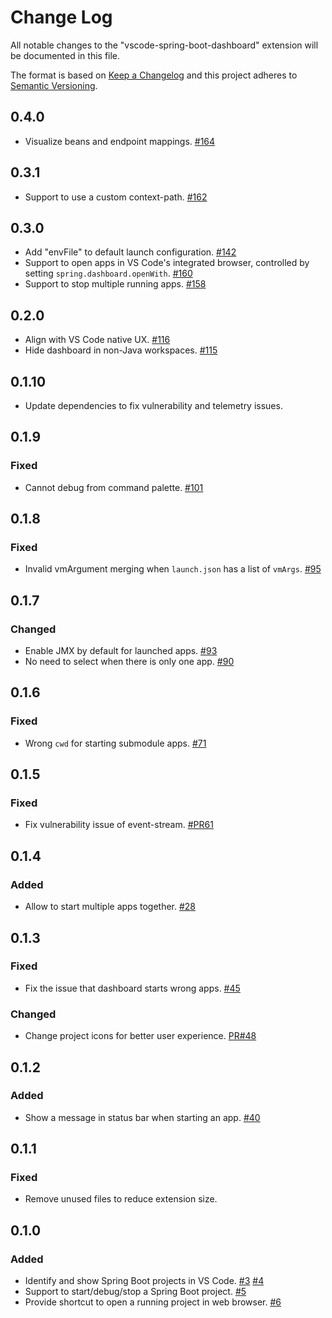 # Change Log
All notable changes to the "vscode-spring-boot-dashboard" extension will be documented in this file.

The format is based on [Keep a Changelog](http://keepachangelog.com/en/1.0.0/)
and this project adheres to [Semantic Versioning](http://semver.org/spec/v2.0.0.html).

## 0.4.0
- Visualize beans and endpoint mappings. [#164](https://github.com/microsoft/vscode-spring-boot-dashboard/issues/164)

## 0.3.1
- Support to use a custom context-path. [#162](https://github.com/microsoft/vscode-spring-boot-dashboard/pull/162)

## 0.3.0
- Add "envFile" to default launch configuration. [#142](https://github.com/microsoft/vscode-spring-boot-dashboard/pull/142)
- Support to open apps in VS Code's integrated browser, controlled by setting `spring.dashboard.openWith`. [#160](https://github.com/microsoft/vscode-spring-boot-dashboard/pull/160)
- Support to stop multiple running apps. [#158](https://github.com/microsoft/vscode-spring-boot-dashboard/pull/158)

## 0.2.0
 - Align with VS Code native UX. [#116](https://github.com/microsoft/vscode-spring-boot-dashboard/pull/116)
 - Hide dashboard in non-Java workspaces. [#115](https://github.com/microsoft/vscode-spring-boot-dashboard/pull/115)

## 0.1.10
- Update dependencies to fix vulnerability and telemetry issues.

## 0.1.9
### Fixed
- Cannot debug from command palette. [#101](https://github.com/microsoft/vscode-spring-boot-dashboard/issues/101)

## 0.1.8
### Fixed
- Invalid vmArgument merging when `launch.json` has a list of `vmArgs`. [#95](https://github.com/microsoft/vscode-spring-boot-dashboard/issues/95)

## 0.1.7
### Changed
- Enable JMX by default for launched apps. [#93](https://github.com/microsoft/vscode-spring-boot-dashboard/issues/93)
- No need to select when there is only one app. [#90](https://github.com/microsoft/vscode-spring-boot-dashboard/issues/90)

## 0.1.6
### Fixed
- Wrong `cwd` for starting submodule apps. [#71](https://github.com/microsoft/vscode-spring-boot-dashboard/issues/71)

## 0.1.5
### Fixed
- Fix vulnerability issue of event-stream. [#PR61](https://github.com/Microsoft/vscode-spring-boot-dashboard/pull/61)

## 0.1.4
### Added
- Allow to start multiple apps together. [#28](https://github.com/Microsoft/vscode-spring-boot-dashboard/issues/28)

## 0.1.3
### Fixed
- Fix the issue that dashboard starts wrong apps. [#45](https://github.com/Microsoft/vscode-spring-boot-dashboard/issues/45)

### Changed
- Change project icons for better user experience. [PR#48](https://github.com/Microsoft/vscode-spring-boot-dashboard/pull/48)

## 0.1.2
### Added
- Show a message in status bar when starting an app. [#40](https://github.com/Microsoft/vscode-spring-boot-dashboard/pull/40)

## 0.1.1
### Fixed
- Remove unused files to reduce extension size.

## 0.1.0
### Added
- Identify and show Spring Boot projects in VS Code. [#3](https://github.com/Microsoft/vscode-spring-boot-dashboard/issues/3) [#4](https://github.com/Microsoft/vscode-spring-boot-dashboard/issues/4)
- Support to start/debug/stop a Spring Boot project. [#5](https://github.com/Microsoft/vscode-spring-boot-dashboard/issues/5)
- Provide shortcut to open a running project in web browser. [#6](https://github.com/Microsoft/vscode-spring-boot-dashboard/issues/6)
